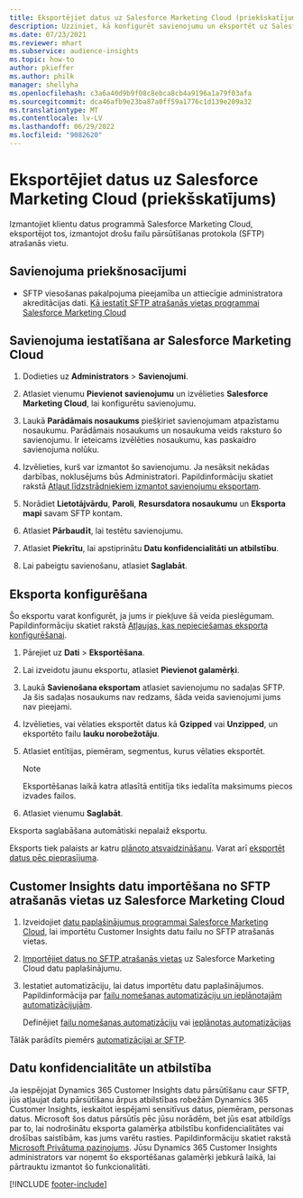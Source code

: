 ```yaml
---
title: Eksportējiet datus uz Salesforce Marketing Cloud (priekšskatījums)
description: Uzziniet, kā konfigurēt savienojumu un eksportēt uz Salesforce Marketing Cloud.
ms.date: 07/23/2021
ms.reviewer: mhart
ms.subservice: audience-insights
ms.topic: how-to
author: pkieffer
ms.author: philk
manager: shellyha
ms.openlocfilehash: c3a6a40d9b9f08c8ebca8cb4a9196a1a79f03afa
ms.sourcegitcommit: dca46afb9e23ba87a0ff59a1776c1d139e209a32
ms.translationtype: MT
ms.contentlocale: lv-LV
ms.lasthandoff: 06/29/2022
ms.locfileid: "9082620"
---
```

# <a name="export-data-to-salesforce-marketing-cloud-preview"></a>Eksportējiet datus uz Salesforce Marketing Cloud (priekšskatījums)

Izmantojiet klientu datus programmā Salesforce Marketing Cloud, eksportējot tos, izmantojot drošu failu pārsūtīšanas protokola (SFTP) atrašanās vietu.

## <a name="prerequisites-for-connection"></a>Savienojuma priekšnosacījumi

- SFTP viesošanas pakalpojuma pieejamība un attiecīgie administratora akreditācijas dati. [Kā iestatīt SFTP atrašanās vietas programmai Salesforce Marketing Cloud](https://help.salesforce.com/articleView?id=sf.mc_es_configure_enhanced_ftp.htm&type=5) 

## <a name="set-up-the-connection-to-salesforce-marketing-cloud"></a>Savienojuma iestatīšana ar Salesforce Marketing Cloud

1. Dodieties uz **Administrators** > **Savienojumi**.

1. Atlasiet vienumu **Pievienot savienojumu** un izvēlieties **Salesforce Marketing Cloud**, lai konfigurētu savienojumu.

1. Laukā **Parādāmais nosaukums** piešķiriet savienojumam atpazīstamu nosaukumu. Parādāmais nosaukums un nosaukuma veids raksturo šo savienojumu. Ir ieteicams izvēlēties nosaukumu, kas paskaidro savienojuma nolūku.

1. Izvēlieties, kurš var izmantot šo savienojumu. Ja nesāksit nekādas darbības, noklusējums būs Administratori. Papildinformāciju skatiet rakstā [Atļaut līdzstrādniekiem izmantot savienojumu eksportam](connections.md#allow-contributors-to-use-a-connection-for-exports).

1. Norādiet **Lietotājvārdu**, **Paroli**, **Resursdatora nosaukumu** un **Eksporta mapi** savam SFTP kontam.

1. Atlasiet **Pārbaudīt**, lai testētu savienojumu.

1. Atlasiet **Piekrītu**, lai apstiprinātu **Datu konfidencialitāti un atbilstību**.

1. Lai pabeigtu savienošanu, atlasiet **Saglabāt**.

## <a name="configure-an-export"></a>Eksporta konfigurēšana

Šo eksportu varat konfigurēt, ja jums ir piekļuve šā veida pieslēgumam. Papildinformāciju skatiet rakstā [Atļaujas, kas nepieciešamas eksporta konfigurēšanai](export-destinations.md#set-up-a-new-export).

1. Pārejiet uz **Dati** > **Eksportēšana**.

1. Lai izveidotu jaunu eksportu, atlasiet **Pievienot galamērķi**.

1. Laukā **Savienošana eksportam** atlasiet savienojumu no sadaļas SFTP. Ja šis sadaļas nosaukums nav redzams, šāda veida savienojumi jums nav pieejami.

1. Izvēlieties, vai vēlaties eksportēt datus kā **Gzipped** vai **Unzipped**, un eksportēto failu **lauku norobežotāju**.

1. Atlasiet entītijas, piemēram, segmentus, kurus vēlaties eksportēt.

   > [!NOTE]
   > Eksportēšanas laikā katra atlasītā entitīja tiks iedalīta maksimums piecos izvades failos. 

1. Atlasiet vienumu **Saglabāt**.

Eksporta saglabāšana automātiski nepalaiž eksportu.

Eksports tiek palaists ar katru [plānoto atsvaidzināšanu](system.md#schedule-tab). Varat arī [eksportēt datus pēc pieprasījuma](export-destinations.md#run-exports-on-demand). 

## <a name="import-customer-insights-data-from-sftp-location-to-salesforce-marketing-cloud"></a>Customer Insights datu importēšana no SFTP atrašanās vietas uz Salesforce Marketing Cloud

1. Izveidojiet [datu paplašinājumus programmai Salesforce Marketing Cloud](https://help.salesforce.com/articleView?id=sf.mc_es_create_data_extension.htm&type=5), lai importētu Customer Insights datu failu no SFTP atrašanās vietas.

2. [Importējiet datus no SFTP atrašanās vietas](https://help.salesforce.com/articleView?id=sf.mc_es_import_data_extension_classic.htm&type=5) uz Salesforce Marketing Cloud datu paplašinājumu. 

3. Iestatiet automatizāciju, lai datus importētu datu paplašinājumos. Papildinformācija par [failu nomešanas automatizāciju un ieplānotajām automatizācijujām](https://help.salesforce.com/articleView?id=sf.mc_as_triggered_automations.htm&type=5).

   Definējiet [failu nomešanas automatizāciju](https://help.salesforce.com/articleView?id=sf.mc_as_define_a_triggered_automation.htm&type=5) vai [ieplānotas automatizācijas](https://help.salesforce.com/articleView?id=sf.mc_as_define_a_scheduled_automation.htm&type=5) 

Tālāk parādīts piemērs [automatizācijai ar SFTP](https://help.salesforce.com/articleView?id=sf.mc_as_ftp_and_triggered_automation_scenario.htm&type=5).

## <a name="data-privacy-and-compliance"></a>Datu konfidencialitāte un atbilstība

Ja iespējojat Dynamics 365 Customer Insights datu pārsūtīšanu caur SFTP, jūs atļaujat datu pārsūtīšanu ārpus atbilstības robežām Dynamics 365 Customer Insights, ieskaitot iespējami sensitīvus datus, piemēram, personas datus. Microsoft šos datus pārsūtīs pēc jūsu norādēm, bet jūs esat atbildīgs par to, lai nodrošinātu eksporta galamērķa atbilstību konfidencialitātes vai drošības saistībām, kas jums varētu rasties. Papildinformāciju skatiet rakstā [Microsoft Privātuma paziņojums](https://go.microsoft.com/fwlink/?linkid=396732).
Jūsu Dynamics 365 Customer Insights administrators var noņemt šo eksportēšanas galamērķi jebkurā laikā, lai pārtrauktu izmantot šo funkcionalitāti.

[!INCLUDE [footer-include](includes/footer-banner.md)]
